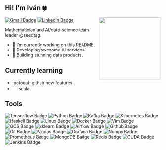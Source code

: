 ## Hi! I'm Iván :four_leaf_clover:

<img align='right' src='https://user-images.githubusercontent.com/5713670/87202985-820dcb80-c2b6-11ea-9f56-7ec461c497c3.gif' width='200"'>

[![Gmail Badge](https://img.shields.io/badge/-canaveral.ivan@gmail.com-c14438?style=flat-square&logo=Gmail&logoColor=white&link=mailto:canaveral.ivan@gmail.com)](mailto:canaveral.ivan@gmail.com)
[![Linkedin Badge](https://img.shields.io/badge/-ivan.canaveral-blue?style=flat-square&logo=Linkedin&logoColor=white&link=https://www.linkedin.com/in/iván-cañaveral-97a018137)](https://www.linkedin.com/in/iv%C3%A1n-ca%C3%B1averal-97a018137/)


Mathematician and AI/data-science team leader @seedtag. 

- 🔭 I’m currently working on this README.
- 🌱 Developing awesome AI services.
- :elephant: Building stunning data products.

## Currently learning

- :octocat: github new features
- <img height="16" width="16" src="https://cdn.jsdelivr.net/npm/simple-icons@v4/icons/scala.svg" color="red" /> scala

## Tools

<!--

## Color test
![Tensorflow Badge](https://img.shields.io/badge/-tensorflow-white?style=flat-square&logo=tensorflow)
![Kafka Badge](https://img.shields.io/badge/-kafka-white?style=flat-square&logo=apache-kafka&logoColor=black)
![Kubernetes Badge](https://img.shields.io/badge/-kubernetes-white?style=flat-square&logo=kubernetes)
![Haskell Badge](https://img.shields.io/badge/-haskell-white?style=flat-square&logo=haskell&logoColor=5D4F85)


## Color test
-->
![Tensorflow Badge](https://img.shields.io/badge/-tensorflow-FF6F00?style=flat-square&logo=tensorflow&logoColor=white)
![Python Badge](https://img.shields.io/badge/-python-3776AB?style=flat-square&logo=python&logoColor=white)
![Kafka Badge](https://img.shields.io/badge/-kafka-black?style=flat-square&logo=apache-kafka&logoColor=white)
![Kubernetes Badge](https://img.shields.io/badge/-kubernetes-blue?style=flat-square&logo=kubernetes&logoColor=white)
![Haskell Badge](https://img.shields.io/badge/-haskell-5D4F85?style=flat-square&logo=haskell&logoColor=white)
![Linux Badge](https://img.shields.io/badge/-linux-FCC624?style=flat-square&logo=linux&logoColor=white)
![Docker Badge](https://img.shields.io/badge/-docker-2496ED?style=flat-square&logo=docker&logoColor=white)
![Vim Badge](https://img.shields.io/badge/-vim-019733?style=flat-square&logo=vim&logoColor=white)
![GCS Badge](https://img.shields.io/badge/-gcs-4285F4?style=flat-square&logo=google-cloud&logoColor=white)
![sklearn Badge](https://img.shields.io/badge/-sklearn-FF6F00?style=flat-square&logo=scikit-learn&logoColor=white)
![Airflow Badge](https://img.shields.io/badge/-airflow-017CEE?style=flat-square&logo=apache-airflow&logoColor=white)
![Github Badge](https://img.shields.io/badge/-github-181717?style=flat-square&logo=github&logoColor=white)
![Git Badge](https://img.shields.io/badge/-git-F05032?style=flat-square&logo=git&logoColor=white)
![Pandas Badge](https://img.shields.io/badge/-pandas-150458?style=flat-square&logo=pandas&logoColor=white)
![Grafana Badge](https://img.shields.io/badge/-grafana-F46800?style=flat-square&logo=grafana&logoColor=white)
![Numpy Badge](https://img.shields.io/badge/-numpy-013243?style=flat-square&logo=numpy&logoColor=white)
![Prometheus Badge](https://img.shields.io/badge/-prometheus-E6522C?style=flat-square&logo=prometheus&logoColor=white)
![MongoDB Badge](https://img.shields.io/badge/-mongodb-47A248?style=flat-square&logo=mongodb&logoColor=white)
![Redis Badge](https://img.shields.io/badge/-redis-DC382D?style=flat-square&logo=redis&logoColor=white)
![CUDA Badge](https://img.shields.io/badge/-CUDA-76B900?style=flat-square&logo=nvidia&logoColor=white)
![Jenkins Badge](https://img.shields.io/badge/-jenkins-D24939?style=flat-square&logo=jenkins&logoColor=white)
